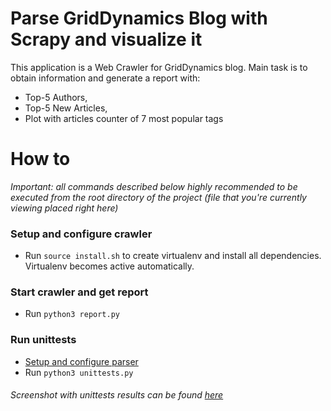 # Parse GridDynamics Blog with Scrapy and visualize it
This application is a Web Crawler for GridDynamics blog.
Main task is to obtain information and generate a report with:
* Top-5 Authors,
* Top-5 New Articles,
* Plot with articles counter of 7 most popular tags
# How to
*Important: all commands described below highly recommended to be executed from the root directory of the project (file that you're currently viewing placed right here)*
### Setup and configure crawler
* Run ```source install.sh``` to create virtualenv and install all dependencies. Virtualenv becomes active automatically.
### Start crawler and get report
* Run ```python3 report.py```
### Run unittests
* [Setup and configure parser](https://github.com/gridu/PYTHON-Vkharchenko#setup-and-configure-crawler)
* Run ```python3 unittests.py```

###### Screenshot with unittests results can be found [here](unittests_files/unittests_screenshot.png)

